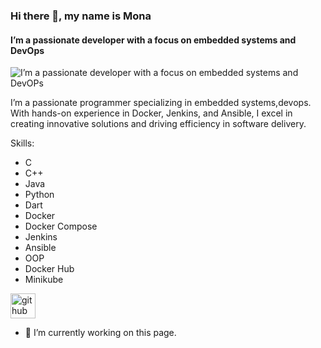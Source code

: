 ### Hi there 👋, my name is Mona
####  I’m a passionate developer with a focus on embedded systems and DevOps
![ I’m a passionate developer with a focus on embedded systems and DevOPs](https://arturssmirnovs.github.io/github-profile-readme-generator/images/banner.png)

I’m a passionate programmer specializing in embedded systems,devops. With hands-on experience in Docker, Jenkins, and Ansible, I excel in creating innovative solutions and driving efficiency in software delivery.

Skills: 
* C 
* C++
* Java
* Python
*  Dart
*  Docker 
*  Docker Compose 
*  Jenkins 
*  Ansible  
*  OOP
*  Docker Hub
* Minikube 

[<img src='https://cdn.jsdelivr.net/npm/simple-icons@3.0.1/icons/github.svg' alt='github' height='40'>](https://github.com/MoNaElsadek)    

- 🔭 I’m currently working on this page. 





